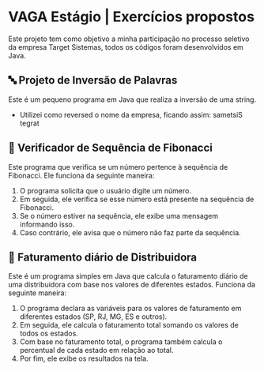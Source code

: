 # VAGA Estágio | Exercícios propostos
Este projeto tem como objetivo a minha participação no processo seletivo da empresa Target Sistemas, todos os códigos foram desenvolvidos em Java.

## 🔤 Projeto de Inversão de Palavras
Este é um pequeno programa em Java que realiza a inversão de uma string. 
- Utilizei como reversed o nome da empresa, ficando assim: sametsiS tegrat

## 🧮 Verificador de Sequência de Fibonacci
Este programa que verifica se um número pertence à sequência de Fibonacci. Ele funciona da seguinte maneira:
1. O programa solicita que o usuário digite um número.
2. Em seguida, ele verifica se esse número está presente na sequência de Fibonacci.
3. Se o número estiver na sequência, ele exibe uma mensagem informando isso.
4. Caso contrário, ele avisa que o número não faz parte da sequência.

## 💸 Faturamento diário de Distribuidora
Este é um programa simples em Java que calcula o faturamento diário de uma distribuidora com base nos valores de diferentes estados. Funciona da seguinte maneira:
1. O programa declara as variáveis para os valores de faturamento em diferentes estados (SP, RJ, MG, ES e outros).
2. Em seguida, ele calcula o faturamento total somando os valores de todos os estados.
3. Com base no faturamento total, o programa também calcula o percentual de cada estado em relação ao total.
5. Por fim, ele exibe os resultados na tela.
